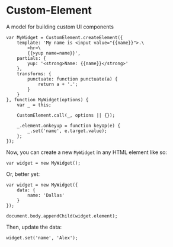 # Custom-Element
A model for building custom UI components

```
var MyWidget = CustomElement.createElement({
    template: 'My name is <input value="{{name}}">.\
        <hr>\
        {{>yup name=name}}',
    partials: {
        yup: '<strong>Name: {{name}}</strong>'
    },
    transforms: {
        punctuate: function punctuate(a) {
            return a + '.';
        }
    }
}, function MyWidget(options) {
    var _ = this;

    CustomElement.call(_, options || {});

    _.element.onkeyup = function keyUp(e) {
        _.set('name', e.target.value);
    };
});
```

Now, you can create a new `MyWidget` in any HTML element like so:

```
var widget = new MyWidget();
```

Or, better yet:

```
var widget = new MyWidget({
    data: {
        name: 'Dallas'
    }
});

document.body.appendChild(widget.element);
```

Then, update the data:

```
widget.set('name', 'Alex');
```
